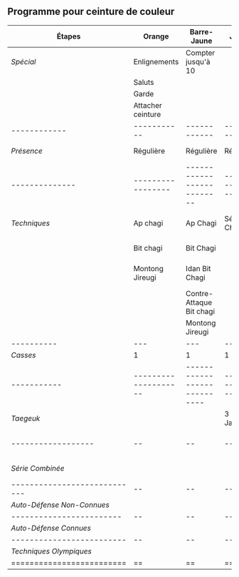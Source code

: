 ## Programme pour ceinture de couleur

| Étapes    | Orange             | Barre-Jaune        | Jaune | Barre-Verte | Verte |  
|-----------|--------------------|--------------------|-------|-------------|-------|
| *Spécial* | Enlignements       | Compter jusqu'à 10 | | | |
|           | Saluts             |                    | | | |
|           | Garde              |                    | | | |
|           | Attacher ceinture  |                    | | | |
|------------|-----------|------------|-----------|-----------|--------------|
| *Présence* | Régulière |  Régulière | Régulière | Régulière | 2x - 6 mois  |
|--------------|-----------------|--------------------------|----------------|----------------------|------------------|
| *Techniques* | Ap chagi        | Ap Chagi                 | Série Bi Chagi | Yop Chagi            | Série Dwit Chagi |
|              | Bit chagi       | Bit Chagi                |                | Idan Yop Chagi       | |
|              | Montong Jireugi | Idan Bit Chagi           |                | Contre-Attaque Dwit  | |
|              |                 | Contre-Attaque Bit chagi |                | Dwit chagi           | |
|              |                 | Montong Jireugi          |                |                      | |
|----------|---|---|---|---|---|
| *Casses* | 1 | 1 | 1 | 2 | 3 |
|-----------|--------------------|----------------------------|----------------|----------------------|------------------|
| *Taegeuk* |  |  | 3 - Sam Jang | 3 - Sam Jang | 4 - Sa Jang |
|------------------|--|--|--|-----------------|-----------------|
| *Série Combinée* |  |  |  | 6 en 6 secondes | 6 en 6 secondes |
|----------------------------|--|--|--|--|---|
| *Auto-Défense Non-Connues* |  |  |  |  | 2 |
|------------------------|--|--|--|--|--|
| *Auto-Défense Connues* |  |  |  |  |  |
|-------------------------|--|--|--|--|--|
| *Techniques Olympiques* |  |  |  |  |  |
|=========================|==|==|==|==|==|
